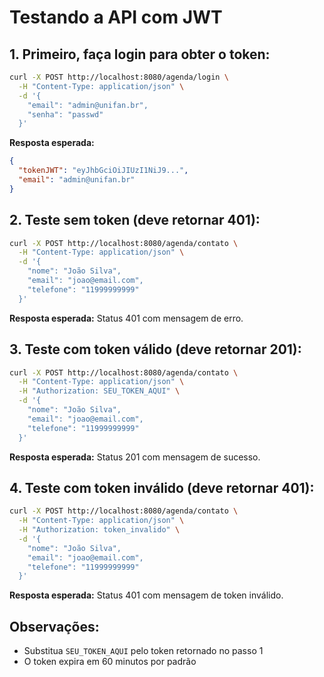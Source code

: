 # Testando a API com JWT

## 1. Primeiro, faça login para obter o token:

```bash
curl -X POST http://localhost:8080/agenda/login \
  -H "Content-Type: application/json" \
  -d '{
    "email": "admin@unifan.br",
    "senha": "passwd"
  }'
```

**Resposta esperada:**
```json
{
  "tokenJWT": "eyJhbGciOiJIUzI1NiJ9...",
  "email": "admin@unifan.br"
}
```

## 2. Teste sem token (deve retornar 401):

```bash
curl -X POST http://localhost:8080/agenda/contato \
  -H "Content-Type: application/json" \
  -d '{
    "nome": "João Silva",
    "email": "joao@email.com",
    "telefone": "11999999999"
  }'
```

**Resposta esperada:** Status 401 com mensagem de erro.

## 3. Teste com token válido (deve retornar 201):

```bash
curl -X POST http://localhost:8080/agenda/contato \
  -H "Content-Type: application/json" \
  -H "Authorization: SEU_TOKEN_AQUI" \
  -d '{
    "nome": "João Silva", 
    "email": "joao@email.com",
    "telefone": "11999999999"
  }'
```

**Resposta esperada:** Status 201 com mensagem de sucesso.

## 4. Teste com token inválido (deve retornar 401):

```bash
curl -X POST http://localhost:8080/agenda/contato \
  -H "Content-Type: application/json" \
  -H "Authorization: token_invalido" \
  -d '{
    "nome": "João Silva",
    "email": "joao@email.com", 
    "telefone": "11999999999"
  }'
```

**Resposta esperada:** Status 401 com mensagem de token inválido.

## Observações:

- Substitua `SEU_TOKEN_AQUI` pelo token retornado no passo 1
- O token expira em 60 minutos por padrão